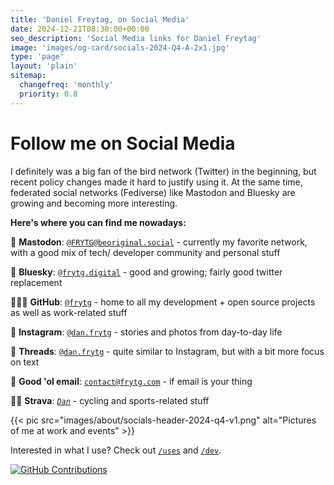 ```yaml
---
title: 'Daniel Freytag, on Social Media'
date: 2024-12-21T08:30:00+00:00
seo_description: 'Social Media links for Daniel Freytag'
image: 'images/og-card/socials-2024-Q4-A-2x1.jpg'
type: 'page'
layout: 'plain'
sitemap:
  changefreq: 'monthly'
  priority: 0.8
---
```


# Follow me on Social Media

I definitely was a big fan of the bird network (Twitter) in the beginning, but recent policy changes made it hard to justify using it.
At the same time, federated social networks (Fediverse) like Mastodon and Bluesky are growing and becoming more interesting.

**Here's where you can find me nowadays:**

🐘 **Mastodon**: [`@FRYTG@beoriginal.social`](https://beoriginal.social/@FRYTG) - currently my favorite network, with a good mix of tech/ developer community and personal stuff

🦋 **Bluesky**: [`@frytg.digital`](https://bsky.app/profile/frytg.digital) - good and growing; fairly good twitter replacement

👨🏼‍💻 **GitHub**: [`@frytg`](https://github.com/frytg) - home to all my development + open source projects as well as work-related stuff

📸 **Instagram**: [`@dan.frytg`](https://www.instagram.com/dan.frytg) - stories and photos from day-to-day life

💬 **Threads**: [`@dan.frytg`](https://www.threads.net/@dan.frytg/) - quite similar to Instagram, but with a bit more focus on text

💌 **Good 'ol email**: [`contact@frytg.com`](mailto:contact@frytg.com) - if email is your thing

🚴🏼 **Strava**: [_`Dan`_](https://www.strava.com/athletes/7693180) - cycling and sports-related stuff

{{< pic src="images/about/socials-header-2024-q4-v1.png" alt="Pictures of me at work and events" >}}

Interested in what I use? Check out [`/uses`](/uses) and [`/dev`](/dev).

[![GitHub Contributions](https://githubchart-rust.deno.dev/frytg/dark)](https://github.com/FRYTG)
